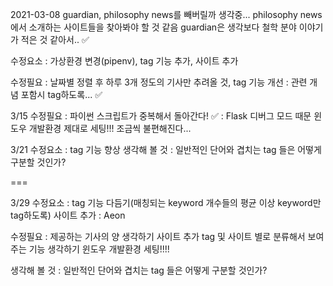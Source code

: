 2021-03-08
guardian, philosophy news를 빼버릴까 생각중...
philosophy news에서 소개하는 사이트들을 찾아봐야 할 것 같음
guardian은 생각보다 철학 분야 이야기가 적은 것 같아서.. ✅

수정요소 :
가상환경 변경(pipenv), tag 기능 추가, 사이트 추가

수정필요 :
날짜별 정렬 후 하루 3개 정도의 기사만 추려올 것,
tag 기능 개선 : 관련 개념 포함시 tag하도록... ✅

3/15
수정필요 :
파이썬 스크립트가 중복해서 돌아간다! ✅ : Flask 디버그 모드 때문
윈도우 개발환경 제대로 세팅!!! 조금씩 불편해진다...

3/21
수정요소 :
tag 기능 향상
생각해 볼 것 : 일반적인 단어와 겹치는 tag 들은 어떻게 구분할 것인가?

===

3/29
수정요소 :
tag 기능 다듬기(매칭되는 keyword 개수들의 평균 이상 keyword만 tag하도록)
사이트 추가 : Aeon

수정필요 :
제공하는 기사의 양 생각하기
사이트 추가
tag 및 사이트 별로 분류해서 보여주는 기능 생각하기
윈도우 개발환경 세팅!!!!

생각해 볼 것 : 일반적인 단어와 겹치는 tag 들은 어떻게 구분할 것인가?
